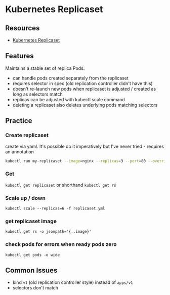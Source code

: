# Kubernetes Replicaset

## Resources
- [Kubernetes Replicaset](https://kubernetes.io/docs/concepts/workloads/controllers/replicaset/)

## Features
Maintains a stable set of replica Pods.

- can handle pods created separately from the replicaset
- requires selector in spec (old replication controller didn't have this)
- doesn't re-launch new pods when replicaset is adjusted / created as long as selectors match
- replicas can be adjusted with kubectl scale command
- deleting a replicaset also deletes underlying pods matching selectors

## Practice

### Create replicaset
create via yaml. It's possible do it imperatively but I've never tried - requires an annotation
```bash
kubectl run my-replicaset --image=nginx --replicas=3 --port=80 --overrides='{"apiVersion": "apps/v1", "kind": "ReplicaSet", "metadata": {"annotations":{"template.kubernetes.io/cloned-from":"deployment/my-replicaset"}}}'
```

### Get
`kubectl get replicaset` or shorthand `kubectl get rs`

### Scale up / down
`kubectl scale --replicas=6 -f replicaset.yml`

### get replicaset image
`kubectl get rs -o jsonpath='{..image}'`

### check pods for errors when ready pods zero
`kubectl get pods -o wide`

## Common Issues

- kind `v1` (old replication controller style) instead of `apps/v1`
- selectors don't match